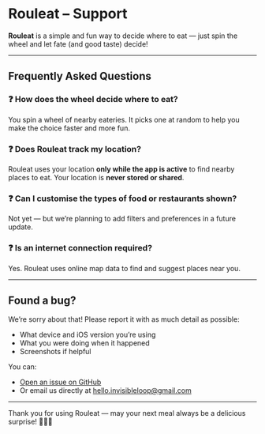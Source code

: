 # Rouleat – Support

**Rouleat** is a simple and fun way to decide where to eat — just spin the wheel and let fate (and good taste) decide!

---

## Frequently Asked Questions

### ❓ How does the wheel decide where to eat?
You spin a wheel of nearby eateries. It picks one at random to help you make the choice faster and more fun.

### ❓ Does Rouleat track my location?
Rouleat uses your location **only while the app is active** to find nearby places to eat. Your location is **never stored or shared**.

### ❓ Can I customise the types of food or restaurants shown?
Not yet — but we’re planning to add filters and preferences in a future update.

### ❓ Is an internet connection required?
Yes. Rouleat uses online map data to find and suggest places near you.

---

## Found a bug?

We’re sorry about that! Please report it with as much detail as possible:

- What device and iOS version you’re using
- What you were doing when it happened
- Screenshots if helpful

You can:
- [Open an issue on GitHub](https://github.com/invisibleloop/app-support/issues)
- Or email us directly at [hello.invisibleloop@gmail.com](mailto:hello.invisibleloop@gmail.com)

---

Thank you for using Rouleat — may your next meal always be a delicious surprise! 🍝🍕🌮
